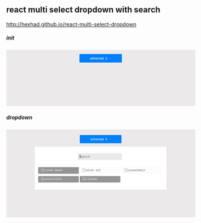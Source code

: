 ## react multi select dropdown with search

http://hexhad.github.io/react-multi-select-dropdown

##### init
![](/imgs/1.JPG)

##### dropdown
![](/imgs/2.JPG)